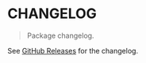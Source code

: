 # CHANGELOG

> Package changelog.

See [GitHub Releases](https://github.com/stdlib-js/stats-base-dists-beta-quantile/releases) for the changelog.